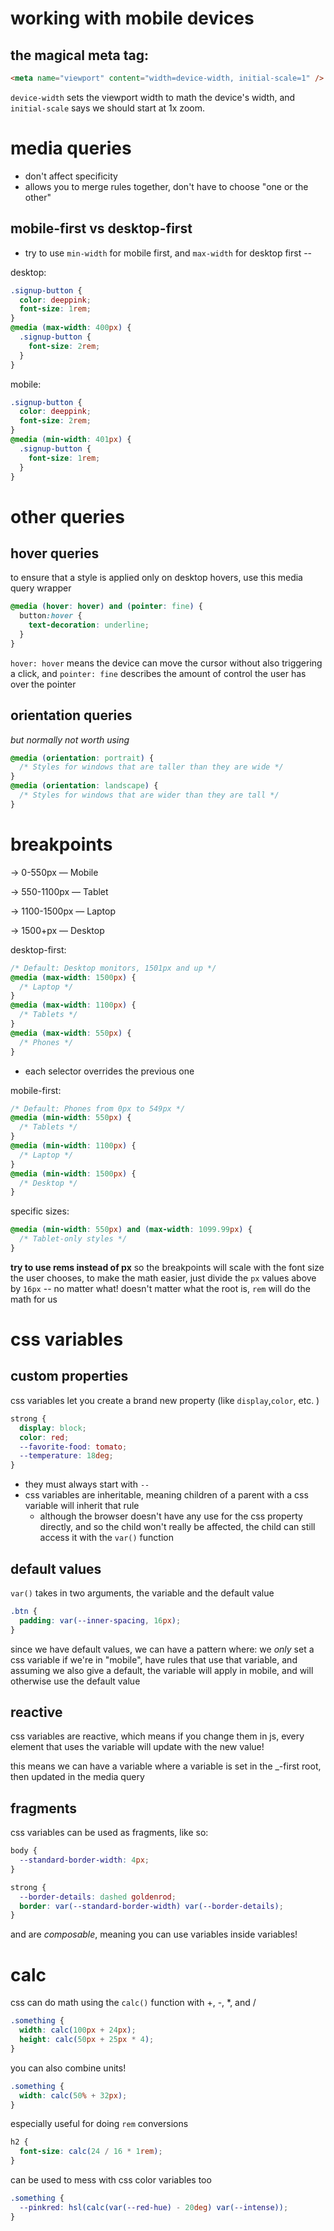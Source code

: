 # working with mobile devices

## the magical meta tag:

```html
<meta name="viewport" content="width=device-width, initial-scale=1" />
```

`device-width` sets the viewport width to math the device's width, and `initial-scale` says we should start at 1x zoom.

# media queries

- don't affect specificity
- allows you to merge rules together, don't have to choose "one or the other"

## mobile-first vs desktop-first

- try to use `min-width` for mobile first, and `max-width` for desktop first --

desktop:

```css
.signup-button {
  color: deeppink;
  font-size: 1rem;
}
@media (max-width: 400px) {
  .signup-button {
    font-size: 2rem;
  }
}
```

mobile:

```css
.signup-button {
  color: deeppink;
  font-size: 2rem;
}
@media (min-width: 401px) {
  .signup-button {
    font-size: 1rem;
  }
}
```

# other queries

## hover queries

to ensure that a style is applied only on desktop hovers, use this media query wrapper

```css
@media (hover: hover) and (pointer: fine) {
  button:hover {
    text-decoration: underline;
  }
}
```

`hover: hover` means the device can move the cursor without also triggering a click, and `pointer: fine` describes the amount of control the user has over the pointer

## orientation queries

_but normally not worth using_

```css
@media (orientation: portrait) {
  /* Styles for windows that are taller than they are wide */
}
@media (orientation: landscape) {
  /* Styles for windows that are wider than they are tall */
}
```

# breakpoints

&rarr; 0-550px — Mobile

&rarr; 550-1100px — Tablet

&rarr; 1100-1500px — Laptop

&rarr; 1500+px — Desktop

desktop-first:

```css
/* Default: Desktop monitors, 1501px and up */
@media (max-width: 1500px) {
  /* Laptop */
}
@media (max-width: 1100px) {
  /* Tablets */
}
@media (max-width: 550px) {
  /* Phones */
}
```

- each selector overrides the previous one

mobile-first:

```css
/* Default: Phones from 0px to 549px */
@media (min-width: 550px) {
  /* Tablets */
}
@media (min-width: 1100px) {
  /* Laptop */
}
@media (min-width: 1500px) {
  /* Desktop */
}
```

specific sizes:

```css
@media (min-width: 550px) and (max-width: 1099.99px) {
  /* Tablet-only styles */
}
```

**try to use rems instead of px** so the breakpoints will scale with the font size the user chooses, to make the math easier, just divide the `px` values above by `16px` -- no matter what! doesn't matter what the root is, `rem` will do the math for us

# css variables

## custom properties

css variables let you create a brand new property (like `display`,`color`, etc. )

```css
strong {
  display: block;
  color: red;
  --favorite-food: tomato;
  --temperature: 18deg;
}
```

- they must always start with `--`
- css variables are inheritable, meaning children of a parent with a css variable will inherit that rule
  - although the browser doesn't have any use for the css property directly, and so the child won't really be affected, the child can still access it with the `var()` function

## default values

`var()` takes in two arguments, the variable and the default value

```css
.btn {
  padding: var(--inner-spacing, 16px);
}
```

since we have default values, we can have a pattern where: we _only_ set a css variable if we're in "mobile", have rules that use that variable, and assuming we also give a default, the variable will apply in mobile, and will otherwise use the default value

## reactive

css variables are reactive, which means if you change them in js, every element that uses the variable will update with the new value!

this means we can have a variable where a variable is set in the \_-first root, then updated in the media query

## fragments

css variables can be used as fragments, like so:

```css
body {
  --standard-border-width: 4px;
}

strong {
  --border-details: dashed goldenrod;
  border: var(--standard-border-width) var(--border-details);
}
```

and are _composable_, meaning you can use variables inside variables!

# calc

css can do math using the `calc()` function with +, -, \*, and /

```css
.something {
  width: calc(100px + 24px);
  height: calc(50px + 25px * 4);
}
```

you can also combine units!

```css
.something {
  width: calc(50% + 32px);
}
```

especially useful for doing `rem` conversions

```css
h2 {
  font-size: calc(24 / 16 * 1rem);
}
```

can be used to mess with css color variables too

```css
.something {
  --pinkred: hsl(calc(var(--red-hue) - 20deg) var(--intense));
}
```
